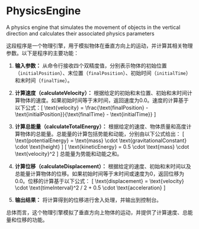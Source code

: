# PhysicsEngine
A physics engine that simulates the movement of objects in the vertical direction and calculates their associated physics parameters

这段程序是一个物理引擎，用于模拟物体在垂直方向上的运动，并计算其相关物理参数。以下是程序的主要功能：

1. **输入参数：** 从命令行接收四个双精度值，分别表示物体的初始位置（`initialPosition`）、末位置（`finalPosition`）、初始时间（`initialTime`）和末时间（`finalTime`）。

2. **计算速度（calculateVelocity）：** 根据给定的初始和末位置、初始和末时间计算物体的速度。如果初始时间等于末时间，返回速度为0.0。速度的计算基于以下公式：\[ \text{velocity} = \frac{\text{finalPosition} - \text{initialPosition}}{\text{finalTime} - \text{initialTime}} \]

3. **计算总能量（calculateTotalEnergy）：** 根据给定的速度、物体质量和高度计算物体的总能量。总能量的计算包括势能和动能，分别由以下公式给出：
   \[ \text{potentialEnergy} = \text{mass} \cdot \text{gravitationalConstant} \cdot \text{height} \]
   \[ \text{kineticEnergy} = 0.5 \cdot \text{mass} \cdot \text{velocity}^2 \]
   总能量为势能和动能之和。

4. **计算位移（calculateDisplacement）：** 根据给定的速度、初始和末时间以及总能量计算物体的位移。如果初始时间等于末时间或速度为0，返回位移为0.0。位移的计算基于以下公式：
   \[ \text{displacement} = \text{velocity} \cdot \text{timeInterval}^2 / 2 + 0.5 \cdot \text{acceleration} \]

5. **输出结果：** 将计算得到的位移进行舍入处理，并输出到控制台。

总体而言，这个物理引擎模拟了垂直方向上物体的运动，并提供了计算速度、总能量和位移的功能。
